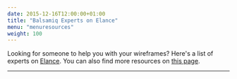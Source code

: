 ```yaml
---
date: 2015-12-16T12:00:00+01:00
title: "Balsamiq Experts on Elance"
menu: "menuresources"
weight: 100
---
```


Looking for someone to help you with your wireframes? Here's a list of experts on [Elance](http://www.elance.com). You can also find more resources on [this page](/resources/lookingforhelp/).

* * *

<script type="text/javascript" src="https://syndication.elance.com/syndication/inject.js/372" async="true"></script>
